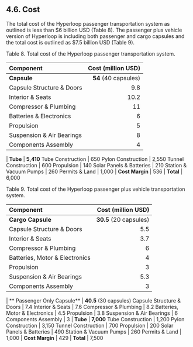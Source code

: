 ## 4.6. Cost

The total cost of the Hyperloop passenger transportation system as outlined is less than $6 billion USD (Table 8). The passenger plus vehicle version of Hyperloop is including both passenger and cargo capsules and the total cost is outlined as $7.5 billion USD (Table 9).


Table 8. Total cost of the Hyperloop passenger transportation system.

Component									| Cost (million USD)
:--- | ---:
**Capsule**								| **54** (40 capsules)
Capsule Structure & Doors	| 9.8
Interior & Seats					| 10.2
Compressor & Plumbing			| 11
Batteries & Electronics		| 6
Propulsion								| 5
Suspension & Air Bearings	| 8
Components Assembly				| 4
| 
**Tube**									| **5,410**
Tube Construction					| 650
Pylon Construction				| 2,550
Tunnel Construction				| 600
Propulsion								| 140
Solar Panels & Batteries	| 210
Station & Vacuum Pumps		| 260
Permits & Land						| 1,000
 | 
**Cost Margin**						| 536
 | 
**Total**									| 6,000

Table 9. Total cost of the Hyperloop passenger plus vehicle transportation system.

Component												| Cost (million USD)
:--- | ---:
**Cargo Capsule**								| **30.5** (20 capsules)
Capsule Structure & Doors				| 5.5
Interior & Seats								| 3.7
Compressor & Plumbing						| 6
Batteries, Motor & Electronics	| 4
Propulsion											| 3
Suspension & Air Bearings				| 5.3
Components Assembly							| 3
 | 
** Passenger Only Capsule**			| **40.5** (30 capsules)
Capsule Structure & Doors				| 7.4
Interior & Seats								| 7.6
Compressor & Plumbing						| 8.2
Batteries, Motor & Electronics	| 4.5
Propulsion											| 3.8
Suspension & Air Bearings				| 6
Components Assembly							| 3
 | 
**Tube**												| **7,000**
Tube Construction								| 1,200
Pylon Construction							| 3,150
Tunnel Construction							| 700
Propulsion											| 200
Solar Panels & Batteries				| 490
Station & Vacuum Pumps					| 260
Permits & Land									| 1,000
 | 
**Cost Margin**									| 429
 | 
**Total**												| 7,500
